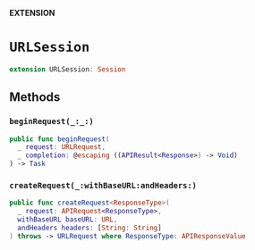 **EXTENSION**

# `URLSession`
```swift
extension URLSession: Session
```

## Methods
### `beginRequest(_:_:)`

```swift
public func beginRequest(
  _ request: URLRequest,
  _ completion: @escaping ((APIResult<Response>) -> Void)
) -> Task
```

### `createRequest(_:withBaseURL:andHeaders:)`

```swift
public func createRequest<ResponseType>(
  _ request: APIRequest<ResponseType>,
  withBaseURL baseURL: URL,
  andHeaders headers: [String: String]
) throws -> URLRequest where ResponseType: APIResponseValue
```
